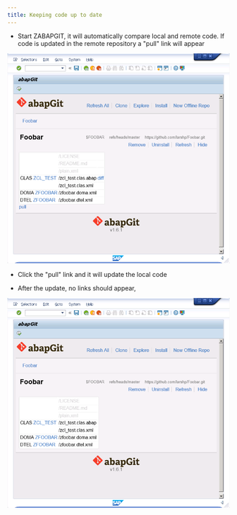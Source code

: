 ```yaml
---
title: Keeping code up to date
---
```


* Start ZABAPGIT, it will automatically compare local and remote code. If code is updated in the remote repository a "pull" link will appear

![](img/code_new.png)

* Click the "pull" link and it will update the local code

* After the update, no links should appear,

![](img/code_no_new.png)